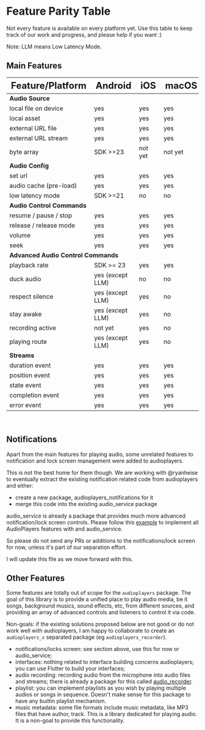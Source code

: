 # Feature Parity Table

Not every feature is available on every platform yet. Use this table to keep track of our work and progress, and please help if you want :)

Note: LLM means Low Latency Mode.

## Main Features

<table width="70%">
    <thead style="font-size: 1.5em">
        <th>Feature/Platform</th>
        <th>Android</th>
        <th>iOS</th>
        <th>macOS</th>
        <th>web</th>
    </thead>
    <tbody>
        <tr><td colspan="5"><strong>Audio Source</strong></td></tr>
        <tr><td>local file on device</td><td>yes</td><td>yes</td><td>yes</td><td>no</td></tr>
        <tr><td>local asset</td><td>yes</td><td>yes</td><td>yes</td><td>yes</td></tr>
        <tr><td>external URL file</td><td>yes</td><td>yes</td><td>yes</td><td>yes</td></tr>
        <tr><td>external URL stream</td><td>yes</td><td>yes</td><td>yes</td><td>yes</td></tr>
        <tr><td>byte array</td><td>SDK >=23</td><td>not yet</td><td>not yet</td><td>not yet</td></tr>
        <tr><td colspan="5"><strong>Audio Config</strong></td></tr>
        <tr><td>set url</td><td>yes</td><td>yes</td><td>yes</td><td>yes</td></tr>
        <tr><td>audio cache (pre-load)</td><td>yes</td><td>yes</td><td>yes</td><td>yes</td></tr>
        <tr><td>low latency mode</td><td>SDK >=21</td><td>no</td><td>no</td><td>no</td></tr>
        <tr><td colspan="5"><strong>Audio Control Commands</strong></td></tr>
        <tr><td>resume / pause / stop</td><td>yes</td><td>yes</td><td>yes</td><td>yes</td></tr>
        <tr><td>release / release mode</td><td>yes</td><td>yes</td><td>yes</td><td>not yet</td></tr>
        <tr><td>volume</td><td>yes</td><td>yes</td><td>yes</td><td>yes</td></tr>
        <tr><td>seek</td><td>yes</td><td>yes</td><td>yes</td><td>not yet</td></tr>
        <tr><td colspan="5"><strong>Advanced Audio Control Commands</strong></td></tr>
        <tr><td>playback rate</td><td>SDK >= 23</td><td>yes</td><td>yes</td><td>yes</td></tr>
        <tr><td>duck audio</td><td>yes (except LLM)</td><td>no</td><td>no</td><td>no</td></tr>
        <tr><td>respect silence</td><td>yes (except LLM)</td><td>yes</td><td>no</td><td>no</td></tr>
        <tr><td>stay awake</td><td>yes (except LLM)</td><td>yes</td><td>no</td><td>no</td></tr>
        <tr><td>recording active</td><td>not yet</td><td>yes</td><td>no</td><td>no</td></tr>
        <tr><td>playing route</td><td>yes (except LLM)</td><td>yes</td><td>no</td><td>no</td></tr>
        <tr><td colspan="5"><strong>Streams</strong></td></tr>
        <tr><td>duration event</td><td>yes</td><td>yes</td><td>yes</td><td>not yet</td></tr>
        <tr><td>position event</td><td>yes</td><td>yes</td><td>yes</td><td>yes</td></tr>
        <tr><td>state event</td><td>yes</td><td>yes</td><td>yes</td><td>not yet</td></tr>
        <tr><td>completion event</td><td>yes</td><td>yes</td><td>yes</td><td>not yet</td></tr>
        <tr><td>error event</td><td>yes</td><td>yes</td><td>yes</td><td>not yet</td></tr>
    </tbody>
</table>

<br />

## Notifications

Apart from the main features for playing audio, some unrelated features to notification and lock screen management were added to audioplayers.

This is not the best home for them though. We are working with @ryanheise to eventually extract the existing notification related code from audioplayers and either:

 * create a new package, audioplayers_notifications for it
 * merge this code into the existing audio_service package

audio_service is already a package that provides much more advanced notification/lock screen controls. Please follow this [example](https://denis-korovitskii.medium.com/flutter-demo-audioplayers-on-background-via-audio-service-c95d65c90ae1) to implement all AudioPlayers features with and audio_service.

So please do not send any PRs or additions to the notifications/lock screen for now, unless it's part of our separation effort.

I will update this file as we move forward with this.

## Other Features

Some features are totally out of scope for the `audioplayers` package. The goal  of this library is to provide a unified place to play audio media, be it songs, background musics, sound effects, etc, from different sources, and providing an array of advanced controls and listeners to control it via code.

Non-goals: if the existing solutions proposed below are not good or do not work well with audioplayers, I am happy to collaborate to create an `audioplayers_x` separated package (eg `audioplayers_recorder`).

 * notifications/locks screen: see section above, use this for now or audio_service;
 * interfaces: nothing related to interface building concerns audioplayers; you can use Flutter to build your interfaces;
 * audio recording: recording audio from the microphone into audio files and streams; there is already a package for this called [audio_recorder](https://github.com/ZaraclaJ/audio_recorder).
 * playlist: you can implement playlists as you wish by playing multiple audios or songs in sequence. Doesn't make sense for this package to have any builtin playlist mechanism.
 * music metadata: some file formats include music metadata, like MP3 files that have author, track. This is a library dedicated for playing audio. It is a non-goal to provide this functionality.
